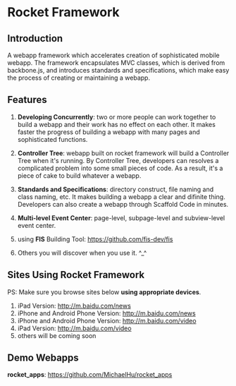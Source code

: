 Rocket Framework
======

## Introduction

A webapp framework which accelerates creation of sophisticated mobile webapp. The framework encapsulates MVC classes, which is derived
from backbone.js, and introduces standards and specifications, which make easy the process of creating or maintaining a webapp.

## Features

1. **Developing Concurrently**: two or more people can work together to build a webapp and their work has no effect on each other. It makes faster
the progress of building a webapp with many pages and sophisticated functions.

2. **Controller Tree**: webapp built on rocket framework will build a Controller Tree when it's running. By Controller Tree, developers
can resolves a complicated problem into some small pieces of code. As a result, it's a piece of cake to build whatever a webapp.

3. **Standards and Specifications**: directory construct, file naming and class naming, etc. It makes building a webapp a clear and difinite thing.
Developers can also create a webapp through Scaffold Code in minutes.

4. **Multi-level Event Center**: page-level, subpage-level and subview-level event center.

5. using **FIS** Building Tool: <https://github.com/fis-dev/fis>

6. Others you will discover when you use it. ^_^

## Sites Using Rocket Framework

PS: Make sure you browse sites below **using appropriate devices**.

1. iPad Version: <http://m.baidu.com/news>
2. iPhone and Android Phone Version: <http://m.baidu.com/news>
3. iPhone and Android Phone Version: <http://m.baidu.com/video>
4. iPad Version: <http://m.baidu.com/video>
5. others will be coming soon

## Demo Webapps

**rocket_apps**: <https://github.com/MichaelHu/rocket_apps>



